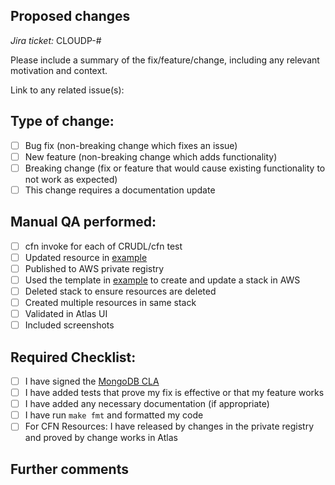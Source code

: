 
<!--
Thanks for contributing to MongoDB Atlas CloudFormation Resources!
Before you submit your pull request, please review our contribution guidelines:
https://github.com/mongodb/mongodbatlas-cloudformation-resources/blob/master/CONTRIBUTING.md
Please fill out the information below to help speed up the review process
and getting you pull request merged!
-->

## Proposed changes

<!-- 
Describe the big picture of your changes here and communicate why we should accept this pull request.
If it fixes a bug or resolves a feature request, be sure to link to that issue. 
-->
_Jira ticket:_ CLOUDP-#

Please include a summary of the fix/feature/change, including any relevant motivation and context.


Link to any related issue(s): 


<!--
Check the boxes that apply. If you're unsure about any of them, don't hesitate to ask!
We're here to help! This is simply a reminder of what we are going to look for before merging your code.
-->
## Type of change:

- [ ] Bug fix (non-breaking change which fixes an issue)
- [ ] New feature (non-breaking change which adds functionality)
- [ ] Breaking change (fix or feature that would cause existing functionality to not work as
  expected)
- [ ] This change requires a documentation update

## Manual QA performed:

- [ ] cfn invoke for each of CRUDL/cfn test
- [ ] Updated resource in  [example](https://github.com/mongodb/mongodbatlas-cloudformation-resources/tree/master/examples)
- [ ] Published to AWS private registry
- [ ] Used the template in [example](https://github.com/mongodb/mongodbatlas-cloudformation-resources/tree/master/examples) to create and update a stack in AWS
- [ ] Deleted stack to ensure resources are deleted
- [ ] Created multiple resources in same stack
- [ ] Validated in Atlas UI
- [ ] Included screenshots

## Required Checklist:

- [ ] I have signed the [MongoDB CLA](https://www.mongodb.com/legal/contributor-agreement)
- [ ] I have added tests that prove my fix is effective or that my feature works
- [ ] I have added any necessary documentation (if appropriate)
- [ ] I have run `make fmt` and formatted my code
- [ ] For CFN Resources: I have released by changes in the private registry and proved by change
  works in Atlas

## Further comments

